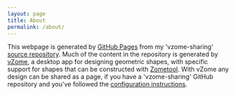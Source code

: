 ```yaml
---
layout: page
title: About
permalink: /about/
---
```


This webpage is generated by [GitHub Pages][pages] from my 'vzome-sharing' [source repository][source].
Much of the content in the repository is generated by [vZome][vzome], a desktop app for designing geometric shapes,
with specific support for shapes that can be constructed with [Zometool][zometool]. With vZome any design can be
shared as a page, if you have a 'vzome-sharing' GitHub repository and you've followed the [configuration instructions][help].

[pages]: https://pages.github.com/
[source]: https://github.com/david-hall/vzome-sharing/
[vzome]: https://vzome.com/
[zometool]: https://zometool.com
[help]: https://vzome.github.io/vzome/sharing.html
